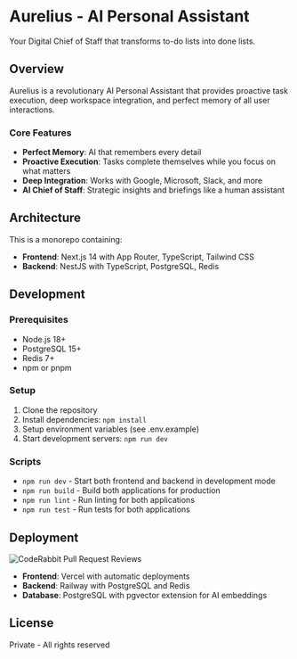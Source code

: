 # Aurelius - AI Personal Assistant

Your Digital Chief of Staff that transforms to-do lists into done lists.

## Overview

Aurelius is a revolutionary AI Personal Assistant that provides proactive task execution, deep workspace integration, and perfect memory of all user interactions.

### Core Features

- **Perfect Memory**: AI that remembers every detail
- **Proactive Execution**: Tasks complete themselves while you focus on what matters
- **Deep Integration**: Works with Google, Microsoft, Slack, and more
- **AI Chief of Staff**: Strategic insights and briefings like a human assistant

## Architecture

This is a monorepo containing:

- **Frontend**: Next.js 14 with App Router, TypeScript, Tailwind CSS
- **Backend**: NestJS with TypeScript, PostgreSQL, Redis

## Development

### Prerequisites

- Node.js 18+
- PostgreSQL 15+
- Redis 7+
- npm or pnpm

### Setup

1. Clone the repository
2. Install dependencies: `npm install`
3. Setup environment variables (see .env.example)
4. Start development servers: `npm run dev`

### Scripts

- `npm run dev` - Start both frontend and backend in development mode
- `npm run build` - Build both applications for production
- `npm run lint` - Run linting for both applications
- `npm run test` - Run tests for both applications

## Deployment

![CodeRabbit Pull Request Reviews](https://img.shields.io/coderabbit/prs/github/Etriti00/Aurelius?utm_source=oss&utm_medium=github&utm_campaign=Etriti00%2FAurelius&labelColor=171717&color=FF570A&link=https%3A%2F%2Fcoderabbit.ai&label=CodeRabbit+Reviews)

- **Frontend**: Vercel with automatic deployments
- **Backend**: Railway with PostgreSQL and Redis
- **Database**: PostgreSQL with pgvector extension for AI embeddings

## License

Private - All rights reserved